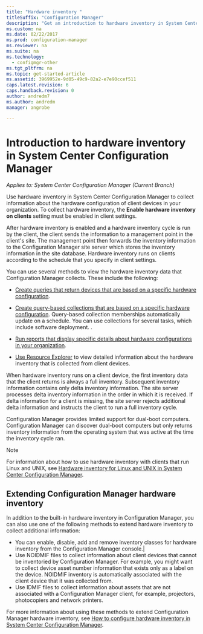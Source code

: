 ```yaml
---
title: "Hardware inventory "
titleSuffix: "Configuration Manager"
description: "Get an introduction to hardware inventory in System Center Configuration Manager."
ms.custom: na
ms.date: 02/22/2017
ms.prod: configuration-manager
ms.reviewer: na
ms.suite: na
ms.technology:
  - configmgr-other
ms.tgt_pltfrm: na
ms.topic: get-started-article
ms.assetid: 3969952e-9d05-49c9-82a2-e7e90ccef511
caps.latest.revision: 6
caps.handback.revision: 0
author: andredm7ms.author: andredmmanager: angrobe

---
```

# Introduction to hardware inventory in System Center Configuration Manager*Applies to: System Center Configuration Manager (Current Branch)*
Use hardware inventory in System Center Configuration Manager to collect information about the hardware configuration of client devices in your organization. To collect hardware inventory, the **Enable hardware inventory on clients** setting must be enabled in client settings.  

 After hardware inventory is enabled and a hardware inventory cycle is run by the client, the client sends the information to a management point in the client's site. The management point then forwards the inventory information to the Configuration Manager site server which stores the inventory information in the site database. Hardware inventory runs on clients according to the schedule that you specify in client settings.  

 You can use several methods to view the hardware inventory data that Configuration Manager collects. These include the following:  

-   [Create queries that return devices that are based on a specific hardware configuration](../../../../core/servers/manage/queries-technical-reference.md).  

-   [Create query-based collections that are based on a specific hardware configuration](../../../../core/clients/manage/collections/introduction-to-collections.md). Query-based collection memberships automatically update on a schedule. You can use collections for several tasks, which include software deployment. .  

-   [Run reports that display specific details about hardware configurations in your organization](../../../../core/servers/manage/reporting.md).   

-   [Use Resource Explorer](../../../../core/clients/manage/inventory/use-resource-explorer-to-view-hardware-inventory.md) to view detailed information about the hardware inventory that is collected from client devices.   

 When hardware inventory runs on a client device, the first inventory data that the client returns is always a full inventory. Subsequent inventory information contains only delta inventory information. The site server processes delta inventory information in the order in which it is received. If delta information for a client is missing, the site server rejects additional delta  information and instructs the client to run a full inventory cycle.  

 Configuration Manager provides limited support for dual-boot computers. Configuration Manager can discover dual-boot computers but only returns inventory information from the operating system that was active at the time the inventory cycle ran.  

> [!NOTE]  
>  For information about how to use hardware inventory with clients that run Linux and UNIX, see [Hardware inventory for Linux and UNIX in System Center Configuration Manager](../../../../core/clients/manage/inventory/hardware-inventory-for-linux-and-unix.md).  

## Extending Configuration Manager hardware inventory  
 In addition to the built-in hardware inventory in Configuration Manager, you can also use one of the following methods to extend hardware inventory to collect additional information:  

- You can enable, disable, add and remove inventory classes for hardware inventory from the Configuration Manager console.|  
- Use NOIDMIF files to collect information about client devices that cannot be inventoried by Configuration Manager. For example, you might want to collect device asset number information that exists only as a label on the device. NOIDMIF inventory is automatically associated with the client device that it was collected from.  
- Use IDMIF files to collect information about assets that are not associated with a Configuration Manager client, for example, projectors, photocopiers and network printers.  

 For more information about using these methods to extend Configuration Manager hardware inventory, see [How to configure hardware inventory in System Center Configuration Manager](../../../../core/clients/manage/inventory/configure-hardware-inventory.md).  
